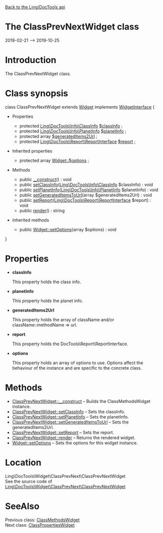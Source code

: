 [Back to the Ling/DocTools api](https://github.com/lingtalfi/DocTools/blob/master/doc/api/Ling/DocTools.md)



The ClassPrevNextWidget class
================
2019-02-21 --> 2019-10-25






Introduction
============

The ClassPrevNextWidget class.



Class synopsis
==============


class <span class="pl-k">ClassPrevNextWidget</span> extends [Widget](https://github.com/lingtalfi/DocTools/blob/master/doc/api/Ling/DocTools/Widget/Widget.md) implements [WidgetInterface](https://github.com/lingtalfi/DocTools/blob/master/doc/api/Ling/DocTools/Widget/WidgetInterface.md) {

- Properties
    - protected [Ling\DocTools\Info\ClassInfo](https://github.com/lingtalfi/DocTools/blob/master/doc/api/Ling/DocTools/Info/ClassInfo.md) [$classInfo](#property-classInfo) ;
    - protected [Ling\DocTools\Info\PlanetInfo](https://github.com/lingtalfi/DocTools/blob/master/doc/api/Ling/DocTools/Info/PlanetInfo.md) [$planetInfo](#property-planetInfo) ;
    - protected array [$generatedItems2Url](#property-generatedItems2Url) ;
    - protected [Ling\DocTools\Report\ReportInterface](https://github.com/lingtalfi/DocTools/blob/master/doc/api/Ling/DocTools/Report/ReportInterface.md) [$report](#property-report) ;

- Inherited properties
    - protected array [Widget::$options](#property-options) ;

- Methods
    - public [__construct](https://github.com/lingtalfi/DocTools/blob/master/doc/api/Ling/DocTools/Widget/ClassPrevNext/ClassPrevNextWidget/__construct.md)() : void
    - public [setClassInfo](https://github.com/lingtalfi/DocTools/blob/master/doc/api/Ling/DocTools/Widget/ClassPrevNext/ClassPrevNextWidget/setClassInfo.md)([Ling\DocTools\Info\ClassInfo](https://github.com/lingtalfi/DocTools/blob/master/doc/api/Ling/DocTools/Info/ClassInfo.md) $classInfo) : void
    - public [setPlanetInfo](https://github.com/lingtalfi/DocTools/blob/master/doc/api/Ling/DocTools/Widget/ClassPrevNext/ClassPrevNextWidget/setPlanetInfo.md)([Ling\DocTools\Info\PlanetInfo](https://github.com/lingtalfi/DocTools/blob/master/doc/api/Ling/DocTools/Info/PlanetInfo.md) $planetInfo) : void
    - public [setGeneratedItemsToUrl](https://github.com/lingtalfi/DocTools/blob/master/doc/api/Ling/DocTools/Widget/ClassPrevNext/ClassPrevNextWidget/setGeneratedItemsToUrl.md)(array $generatedItems2Url) : void
    - public [setReport](https://github.com/lingtalfi/DocTools/blob/master/doc/api/Ling/DocTools/Widget/ClassPrevNext/ClassPrevNextWidget/setReport.md)([Ling\DocTools\Report\ReportInterface](https://github.com/lingtalfi/DocTools/blob/master/doc/api/Ling/DocTools/Report/ReportInterface.md) $report) : void
    - public [render](https://github.com/lingtalfi/DocTools/blob/master/doc/api/Ling/DocTools/Widget/ClassPrevNext/ClassPrevNextWidget/render.md)() : string

- Inherited methods
    - public [Widget::setOptions](https://github.com/lingtalfi/DocTools/blob/master/doc/api/Ling/DocTools/Widget/Widget/setOptions.md)(array $options) : void

}




Properties
=============

- <span id="property-classInfo"><b>classInfo</b></span>

    This property holds the class info.
    
    

- <span id="property-planetInfo"><b>planetInfo</b></span>

    This property holds the planet info.
    
    

- <span id="property-generatedItems2Url"><b>generatedItems2Url</b></span>

    This property holds the array of className and/or className::methodName => url.
    
    

- <span id="property-report"><b>report</b></span>

    This property holds the DocTools\Report\ReportInterface.
    
    

- <span id="property-options"><b>options</b></span>

    This property holds an array of options to use. Options affect the behaviour of the instance and
    are specific to the concrete class.
    
    



Methods
==============

- [ClassPrevNextWidget::__construct](https://github.com/lingtalfi/DocTools/blob/master/doc/api/Ling/DocTools/Widget/ClassPrevNext/ClassPrevNextWidget/__construct.md) &ndash; Builds the ClassMethodsWidget instance.
- [ClassPrevNextWidget::setClassInfo](https://github.com/lingtalfi/DocTools/blob/master/doc/api/Ling/DocTools/Widget/ClassPrevNext/ClassPrevNextWidget/setClassInfo.md) &ndash; Sets the classInfo.
- [ClassPrevNextWidget::setPlanetInfo](https://github.com/lingtalfi/DocTools/blob/master/doc/api/Ling/DocTools/Widget/ClassPrevNext/ClassPrevNextWidget/setPlanetInfo.md) &ndash; Sets the planetInfo.
- [ClassPrevNextWidget::setGeneratedItemsToUrl](https://github.com/lingtalfi/DocTools/blob/master/doc/api/Ling/DocTools/Widget/ClassPrevNext/ClassPrevNextWidget/setGeneratedItemsToUrl.md) &ndash; Sets the generatedItems2Url.
- [ClassPrevNextWidget::setReport](https://github.com/lingtalfi/DocTools/blob/master/doc/api/Ling/DocTools/Widget/ClassPrevNext/ClassPrevNextWidget/setReport.md) &ndash; Sets the report.
- [ClassPrevNextWidget::render](https://github.com/lingtalfi/DocTools/blob/master/doc/api/Ling/DocTools/Widget/ClassPrevNext/ClassPrevNextWidget/render.md) &ndash; Returns the rendered widget.
- [Widget::setOptions](https://github.com/lingtalfi/DocTools/blob/master/doc/api/Ling/DocTools/Widget/Widget/setOptions.md) &ndash; Sets the options for this widget instance.





Location
=============
Ling\DocTools\Widget\ClassPrevNext\ClassPrevNextWidget<br>
See the source code of [Ling\DocTools\Widget\ClassPrevNext\ClassPrevNextWidget](https://github.com/lingtalfi/DocTools/blob/master/Widget/ClassPrevNext/ClassPrevNextWidget.php)



SeeAlso
==============
Previous class: [ClassMethodsWidget](https://github.com/lingtalfi/DocTools/blob/master/doc/api/Ling/DocTools/Widget/ClassMethods/ClassMethodsWidget.md)<br>Next class: [ClassPropertiesWidget](https://github.com/lingtalfi/DocTools/blob/master/doc/api/Ling/DocTools/Widget/ClassProperties/ClassPropertiesWidget.md)<br>
